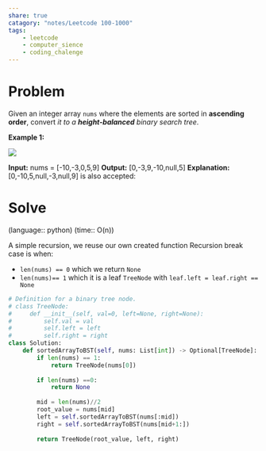 ```yaml
---
share: true
catagory: "notes/Leetcode 100-1000"
tags:
    - leetcode
    - computer_sience
    - coding_chalenge
---
```


# Problem

Given an integer array `nums` where the elements are sorted in **ascending order**, convert _it to a_ **_height-balanced_** _binary search tree_.

**Example 1:**

![](https://assets.leetcode.com/uploads/2021/02/18/btree1.jpg)

**Input:** nums = [-10,-3,0,5,9]
**Output:** [0,-3,9,-10,null,5]
**Explanation:** [0,-10,5,null,-3,null,9] is also accepted:

# Solve
(language:: python) (time:: O(n))

A simple recursion, we reuse our own created function
Recursion break case is when:
- `len(nums) == 0` which we return `None` 
- `len(nums)== 1` which it is a leaf `TreeNode` with `leaf.left = leaf.right == None`

```python
# Definition for a binary tree node.
# class TreeNode:
#     def __init__(self, val=0, left=None, right=None):
#         self.val = val
#         self.left = left
#         self.right = right
class Solution:
    def sortedArrayToBST(self, nums: List[int]) -> Optional[TreeNode]:
        if len(nums) == 1:
            return TreeNode(nums[0])
        
        if len(nums) ==0:
            return None
        
        mid = len(nums)//2
        root_value = nums[mid]
        left = self.sortedArrayToBST(nums[:mid])
        right = self.sortedArrayToBST(nums[mid+1:])
        
        return TreeNode(root_value, left, right)
```
